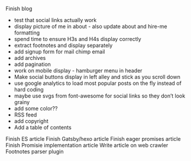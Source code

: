 Finish blog

- test that social links actually work
- display picture of me in about - also update about and hire-me formatting
- spend time to ensure H3s and H4s display correctly
- extract footnotes and display separately
- add signup form for mail chimp email
- add archives
- add pagination
- work on mobile display - hamburger menu in header
- Make social buttons display in left alley and stick as you scroll down
- use google analytics to load most popular posts on the fly instead of hard coding
- maybe use svgs from font-awesome for social links so they don’t look grainy
- add some color??
- RSS feed
- add copyright
- Add a table of contents

Finish ES article
Finish Gatsby/hexo article
Finish eager promises article
Finish Promisie implementation article
Write article on web crawler
Footnotes parser plugin
